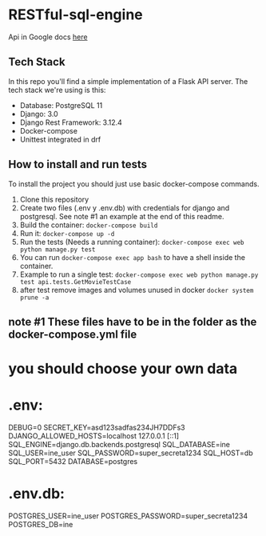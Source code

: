 # RESTful-sql-engine

Api in Google docs [here](https://docs.google.com/document/d/1xWNwTG2UidBcYzd6nQ6HZPGU9G1JBuzk2saYPcDkCUQ/edit?usp=sharing)

## Tech Stack
In this repo you'll find a simple implementation of a Flask API server. The tech stack we're using is this:


* Database: PostgreSQL 11
* Django: 3.0
* Django Rest Framework: 3.12.4
* Docker-compose
* Unittest integrated in drf

## How to install and run tests
To install the project you should just use basic docker-compose commands.

1. Clone this repository
2. Create two files (.env y .env.db) with credentials for django and postgresql. See note #1 an example at the end of this readme.
3. Build the container: `docker-compose build`
4. Run it: `docker-compose up -d`
5. Run the tests (Needs a running container): `docker-compose exec web python manage.py test`
6. You can run `docker-compose exec app bash` to have a shell inside the container.
7. Example to run a single test:  `docker-compose exec web python manage.py test api.tests.GetMovieTestCase`
8. after test remove images and volumes unused in docker `docker system prune -a`

## note #1 These files have to be in the folder as the docker-compose.yml file
# you should choose your own data 
# .env:
DEBUG=0
SECRET_KEY=asd123sadfas234JH7DDFs3
DJANGO_ALLOWED_HOSTS=localhost 127.0.0.1 [::1]
SQL_ENGINE=django.db.backends.postgresql
SQL_DATABASE=ine
SQL_USER=ine_user
SQL_PASSWORD=super_secreta1234
SQL_HOST=db
SQL_PORT=5432
DATABASE=postgres

# .env.db:
POSTGRES_USER=ine_user
POSTGRES_PASSWORD=super_secreta1234
POSTGRES_DB=ine

